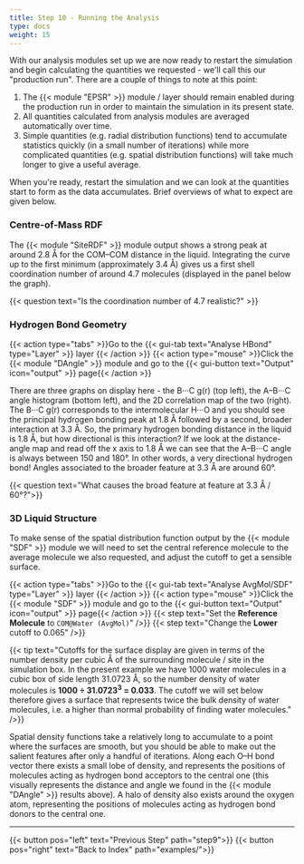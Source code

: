 ```yaml
---
title: Step 10 - Running the Analysis
type: docs
weight: 15
---
```


With our analysis modules set up we are now ready to restart the simulation and begin calculating the quantities we requested - we'll call this our "production run". There are a couple of things to note at this point:

1. The {{< module "EPSR" >}} module / layer should remain enabled during the production run in order to maintain the simulation in its present state.
2. All quantities calculated from analysis modules are averaged automatically over time.
3. Simple quantities (e.g. radial distribution functions) tend to accumulate statistics quickly (in a small number of iterations) while more complicated quantities (e.g. spatial distribution functions) will take much longer to give a useful average.

When you're ready, restart the simulation and we can look at the quantities start to form as the data accumulates. Brief overviews of what to expect are given below.

### Centre-of-Mass RDF

The {{< module "SiteRDF" >}} module output shows a strong peak at around 2.8 &#8491; for the COM&ndash;COM distance in the liquid. Integrating the curve up to the first minimum (approximately 3.4 &#8491;) gives us a first shell coordination number of around 4.7 molecules (displayed in the panel below the graph).

{{< question text="Is the coordination number of 4.7 realistic?" >}}

### Hydrogen Bond Geometry

{{< action type="tabs" >}}Go to the {{< gui-tab text="Analyse HBond" type="Layer" >}} layer {{< /action >}}
{{< action type="mouse" >}}Click the {{< module "DAngle" >}} module and go to the {{< gui-button text="Output" icon="output" >}} page{{< /action >}}

There are three graphs on display here - the B&middot;&middot;&middot;C g(r) (top left), the A&ndash;B&middot;&middot;&middot;C angle histogram (bottom left), and the 2D correlation map of the two (right). The B&middot;&middot;&middot;C g(r) corresponds to the intermolecular H&middot;&middot;&middot;O and you should see the principal hydrogen bonding peak at 1.8 &#8491; followed by a second, broader interaction at 3.3 &#8491;. So, the primary hydrogen bonding distance in the liquid is 1.8 &#8491;, but how directional is this interaction? If we look at the distance-angle map and read off the x axis to 1.8 &#8491; we can see that the A&ndash;B&middot;&middot;&middot;C angle is always between 150 and 180&deg;. In other words, a very directional hydrogen bond! Angles associated to the broader feature at 3.3 &#8491; are around 60&deg;.

{{< question text="What causes the broad feature at feature at 3.3 &#8491; / 60&deg;?">}}

### 3D Liquid Structure

To make sense of the spatial distribution function output by the {{< module "SDF" >}} module we will need to set the central reference molecule to the average molecule we also requested, and adjust the cutoff to get a sensible surface.

{{< action type="tabs" >}}Go to the {{< gui-tab text="Analyse AvgMol/SDF" type="Layer" >}} layer {{< /action >}}
{{< action type="mouse" >}}Click the {{< module "SDF" >}} module and go to the {{< gui-button text="Output" icon="output" >}} page{{< /action >}}
{{< step text="Set the **Reference Molecule** to `COM@Water (AvgMol)`" />}}
{{< step text="Change the **Lower** cutoff to 0.065" />}}

{{< tip text="Cutoffs for the surface display are given in terms of the number density per cubic &#8491; of the surrounding molecule / site in the simulation box. In the present example we have 1000 water molecules in a cubic box of side length 31.0723 &#8491;, so the number density of water molecules is **1000 &divide; 31.0723<sup>3</sup> = 0.033**. The cutoff we will set below therefore gives a surface that represents twice the bulk density of water molecules, i.e. a higher than normal probability of finding water molecules." />}}

Spatial density functions take a relatively long to accumulate to a point where the surfaces are smooth, but you should be able to make out the salient features after only a handful of iterations. Along each O&ndash;H bond vector there exists a small lobe of density, and represents the positions of molecules acting as hydrogen bond acceptors to the central one (this visually represents the distance and angle we found in the {{< module "DAngle" >}} results above). A halo of density also exists around the oxygen atom, representing the positions of molecules acting as hydrogen bond donors to the central one.


* * *
{{< button pos="left" text="Previous Step" path="step9">}}
{{< button pos="right" text="Back to Index" path="examples/">}}

